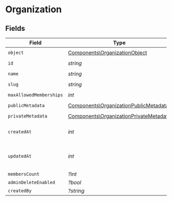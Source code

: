 # Organization


## Fields

| Field                                                                                            | Type                                                                                             | Required                                                                                         | Description                                                                                      |
| ------------------------------------------------------------------------------------------------ | ------------------------------------------------------------------------------------------------ | ------------------------------------------------------------------------------------------------ | ------------------------------------------------------------------------------------------------ |
| `object`                                                                                         | [Components\OrganizationObject](../../Models/Components/OrganizationObject.md)                   | :heavy_check_mark:                                                                               | N/A                                                                                              |
| `id`                                                                                             | *string*                                                                                         | :heavy_check_mark:                                                                               | N/A                                                                                              |
| `name`                                                                                           | *string*                                                                                         | :heavy_check_mark:                                                                               | N/A                                                                                              |
| `slug`                                                                                           | *string*                                                                                         | :heavy_check_mark:                                                                               | N/A                                                                                              |
| `maxAllowedMemberships`                                                                          | *int*                                                                                            | :heavy_check_mark:                                                                               | N/A                                                                                              |
| `publicMetadata`                                                                                 | [Components\OrganizationPublicMetadata](../../Models/Components/OrganizationPublicMetadata.md)   | :heavy_check_mark:                                                                               | N/A                                                                                              |
| `privateMetadata`                                                                                | [Components\OrganizationPrivateMetadata](../../Models/Components/OrganizationPrivateMetadata.md) | :heavy_check_mark:                                                                               | N/A                                                                                              |
| `createdAt`                                                                                      | *int*                                                                                            | :heavy_check_mark:                                                                               | Unix timestamp of creation.<br/>                                                                 |
| `updatedAt`                                                                                      | *int*                                                                                            | :heavy_check_mark:                                                                               | Unix timestamp of last update.<br/>                                                              |
| `membersCount`                                                                                   | *?int*                                                                                           | :heavy_minus_sign:                                                                               | N/A                                                                                              |
| `adminDeleteEnabled`                                                                             | *?bool*                                                                                          | :heavy_minus_sign:                                                                               | N/A                                                                                              |
| `createdBy`                                                                                      | *?string*                                                                                        | :heavy_minus_sign:                                                                               | N/A                                                                                              |
